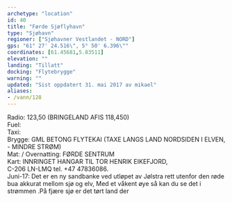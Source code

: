 ```yaml
---
archetype: "location"
id: 40
title: "Førde Sjøflyhavn"
type: "Sjøhavn"
regioner: ["Sjøhavner Vestlandet - NORD"]
gps: "61° 27' 24.516\", 5° 50' 6.396\""
coordinates: [61.45681,5.83511]
elevation: ""
landing: "Tillatt"
docking: "Flytebrygge"
warning: ""
updated: "Sist oppdatert 31. mai 2017 av mikael"
aliases:
- /vann/128
---
```


Radio:  123,50 (BRINGELAND AFIS 118,450)\
Fuel:\
Taxi:\
Brygge: GML BETONG FLYTEKAI (TAXE LANGS LAND NORDSIDEN I ELVEN, - MINDRE STRØM)\
Mat: / Overnatting: FØRDE SENTRUM\
 Kart: INNRINGET HANGAR TIL TOR HENRIK EIKEFJORD,\
 C-206 LN-LMQ tel. +47 47836086.\
Juni-17: Det er en ny sandbanke ved utløpet av Jølstra rett utenfor den røde bua akkurat mellom sjø og elv, Med et våkent øye så kan du se det i strømmen .På fjære sjø er det tørt land der

